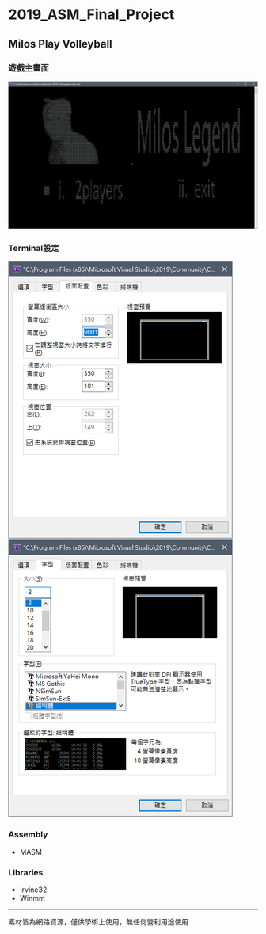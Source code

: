 # 2019_ASM_Final_Project

## Milos Play Volleyball
### 遊戲主畫面
![](https://github.com/kaibaooo/2019_ASM_Final_Project/blob/master/res/mainScreen.png?raw=true)

### Terminal設定
![](https://github.com/kaibaooo/2019_ASM_Final_Project/blob/master/res/settings1.png?raw=true)
![](https://github.com/kaibaooo/2019_ASM_Final_Project/blob/master/res/settings2.png?raw=true)

### Assembly
* MASM

### Libraries
* Irvine32
* Winmm

---
素材皆為網路資源，僅供學術上使用，無任何營利用途使用
